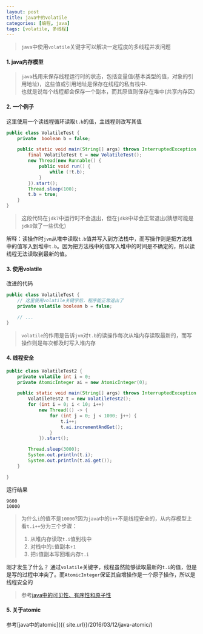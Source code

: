 ```yaml
---
layout: post
title: java中的volatile
categories: [编程, java]
tags: [volatile, 多线程]
---
```


> `java`中使用`volatile`关键字可以解决一定程度的多线程并发问题 

#### 1. java内存模型
> `java`栈用来保存线程运行时的状态，包括变量值(基本类型的值，对象的引用地址)，这些值或引用地址是保存在线程的私有栈中.   
> 也就是说每个线程都会保存一个副本，而其原值则保存在堆中(共享内存区)

#### 2. 一个例子

这里使用一个读线程循环读取`t.b`的值，主线程则改写其值
```java
public class VolatileTest {
    private  boolean b = false;

    public static void main(String[] args) throws InterruptedException {
    	final VolatileTest t = new VolatileTest();
    	new Thread(new Runnable() {
            public void run() {
                while (!t.b);
            }
        }).start();
    	Thread.sleep(100);
        t.b = true;
	}
}
```

> 这段代码在`jdk7`中运行时不会退出，但在`jdk8`中却会正常退出(猜想可能是`jdk8`做了一些优化)

解释：读操作时`jvm`从堆中读取`t.b`值并写入到方法栈中，而写操作则是把方法栈中的值写入到堆中`t.b`。因为把方法栈中的值写入堆中的时间是不确定的，所以读线程无法读取到最新的值。

#### 3. 使用volatile

改进的代码
```java
public class VolatileTest {
    // 这里使用volatile关键字后，程序能正常退出了
    private volatile boolean b = false;

    // ...        
}
```

> `volatile`的作用是告诉`jvm`对`t.b`的读操作每次从堆内存读取最新的，而写操作则是每次都及时写入堆内存   

#### 4. 线程安全

```java
public class VolatileTest2 {
    private volatile int i = 0;
    private AtomicInteger ai = new AtomicInteger(0);

    public static void main(String[] args) throws InterruptedException {
        VolatileTest2 t = new VolatileTest2();
        for (int i = 0; i < 10; i++)
            new Thread(() -> {
                for (int j = 0; j < 1000; j++) {
                    t.i++;
                    t.ai.incrementAndGet();
                }
            }).start();

        Thread.sleep(3000);
        System.out.println(t.i);
        System.out.println(t.ai.get());
    }

}
```

运行结果
```
9600
10000
```

> 为什么`i`的值不是`10000`?因为`java`中的`i++`不是线程安全的，从内存模型上看`t.i++`分为三个步骤：   
> 1. 从堆内存读取`t.i`值到栈中   
> 2. 对栈中的`i`值副本`+1`   
> 3. 把`i`值副本写回堆内存`t.i`

刚才发生了什么？ 通过`volatile`关键字，线程虽然能够读取最新的`t.i`的值，但是是写的过程中冲突了。而`AtomicInteger`保证其自增操作是一个原子操作，所以是线程安全的

> 参考[java中的可见性、有序性和原子性]({{site.url}}/2016/06/28/java-visibility-ordering-atomic/)

#### 5. 关于atomic

参考[java中的atomic]({{ site.url}}/2016/03/12/java-atomic/)